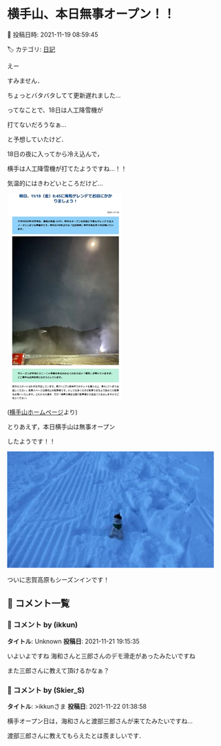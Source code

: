 # 横手山、本日無事オープン！！

📅 投稿日時: 2021-11-19 08:59:45

🏷️ カテゴリ: [日記](cc4b5682fb7b8b144980957a978653fb0.md)

えー


すみません．


ちょっとバタバタしてて更新遅れました…





ってなことで、18日は人工降雪機が


打てないだろうなぁ…


と予想していたけど．


18日の夜に入ってから冷え込んで，


横手は人工降雪機が打てたようですね…！！


気温的にはきわどいところだけど…







![da5b1808c20f64260ce4878da2ab308d.png](images/da5b1808c20f64260ce4878da2ab308d.png)




([横手山ホームページ](https://yokoteyama2307.com/news/16492/)より)





とりあえず，本日横手山は無事オープン


したようです！！




![0591c52cc529e680f602c27e878915ba.jpg](images/0591c52cc529e680f602c27e878915ba.jpg)







ついに志賀高原もシーズンインです！

## 💬 コメント一覧

### 💬 コメント by (ikkun)
**タイトル**: Unknown
**投稿日**: 2021-11-21 19:15:35

いよいよですね 海和さんと三郎さんのデモ滑走があったみたいですね



また三郎さんに教えて頂けるかなぁ？

### 💬 コメント by (Skier_S)
**タイトル**: >ikkunさま
**投稿日**: 2021-11-22 01:38:58

横手オープン日は，海和さんと渡部三郎さんが来てたみたいですね…

渡部三郎さんに教えてもらえたとは羨ましいです．

